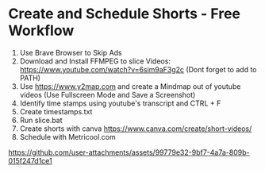 # Create and Schedule Shorts - Free Workflow

1. Use Brave Browser to Skip Ads
2. Download and Install FFMPEG to slice Videos: https://www.youtube.com/watch?v=6sim9aF3g2c (Dont forget to add to PATH)
4. Use https://www.y2map.com and create a Mindmap out of youtube videos (Use Fullscreen Mode and Save a Screenshot)
5. Identify time stamps using youtube's transcript and CTRL + F 
6. Create timestamps.txt
5. Run slice.bat
6. Create shorts with canva https://www.canva.com/create/short-videos/
7. Schedule with Metricool.com



https://github.com/user-attachments/assets/99779e32-9bf7-4a7a-809b-015f247d1ce1

